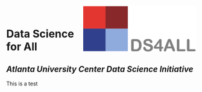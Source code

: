 <!-- ![DS4ALL Logo](/images/ds4all_logo.png) -->
<img src="/images/ds4all_logo.png" width="300" align="right">
<br>


# Data Science for All
## *Atlanta University Center Data Science Initiative*

This is a test
